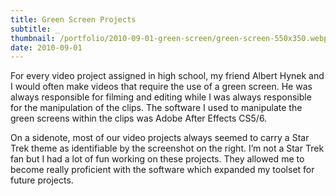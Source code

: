 ```yaml
---
title: Green Screen Projects
subtitle: _
thumbnail: /portfolio/2010-09-01-green-screen/green-screen-550x350.webp
date: 2010-09-01
---
```


For every video project assigned in high school, my friend Albert Hynek and I would often make videos that require the use of a green screen. He was always responsible for filming and editing while I was always responsible for the manipulation of the clips. The software I used to manipulate the green screens within the clips was Adobe After Effects CS5/6.

On a sidenote, most of our video projects always seemed to carry a Star Trek theme as identifiable by the screenshot on the right. I’m not a Star Trek fan but I had a lot of fun working on these projects. They allowed me to become really proficient with the software which expanded my toolset for future projects.
